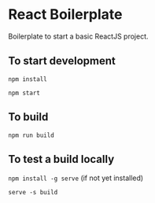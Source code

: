 # React Boilerplate
Boilerplate to start a basic ReactJS project.


## To start development
`npm install`

`npm start`


## To build
`npm run build`


## To test a build locally
`npm install -g serve` (if not yet installed)

`serve -s build`
